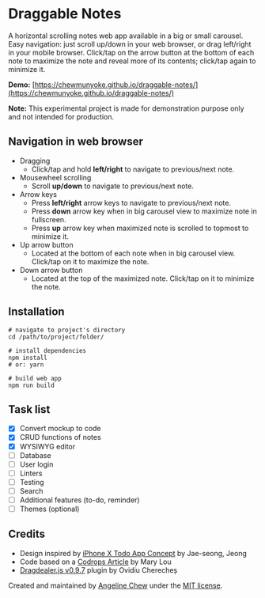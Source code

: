 # Draggable Notes

A horizontal scrolling notes web app available in a big or small carousel. Easy navigation: just scroll up/down in your web browser, or drag left/right in your mobile browser. Click/tap on the arrow button at the bottom of each note to maximize the note and reveal more of its contents; click/tap again to minimize it.

**Demo:** [https://chewmunyoke.github.io/draggable-notes/](https://chewmunyoke.github.io/draggable-notes/)

**Note:** This experimental project is made for demonstration purpose only and not intended for production.

## Navigation in web browser

- Dragging
	- Click/tap and hold **left/right** to navigate to previous/next note.
- Mousewheel scrolling
	- Scroll **up/down** to navigate to previous/next note.
- Arrow keys
	- Press **left/right** arrow keys to navigate to previous/next note.
	- Press **down** arrow key when in big carousel view to maximize note in fullscreen.
	- Press **up** arrow key when maximized note is scrolled to topmost to minimize it.
- Up arrow button
	- Located at the bottom of each note when in big carousel view. Click/tap on it to maximize the note.
- Down arrow button
	- Located at the top of the maximized note. Click/tap on it to minimize the note.

## Installation

```
# navigate to project's directory
cd /path/to/project/folder/

# install dependencies
npm install
# or: yarn

# build web app
npm run build
```

## Task list

- [x] Convert mockup to code
- [x] CRUD functions of notes
- [x] WYSIWYG editor
- [ ] Database
- [ ] User login
- [ ] Linters
- [ ] Testing
- [ ] Search
- [ ] Additional features (to-do, reminder)
- [ ] Themes (optional)

## Credits

* Design inspired by [iPhone X Todo App Concept](https://www.uplabs.com/posts/iphone-x-todo-concept) by Jae-seong, Jeong
* Code based on a [Codrops Article](http://tympanus.net/codrops/?p=19332) by Mary Lou
* [Dragdealer.js v0.9.7](http://github.com/skidding/dragdealer) plugin by Ovidiu Cherecheș

Created and maintained by [Angeline Chew](https://github.com/chewmunyoke) under the [MIT license](https://github.com/chewmunyoke/draggable-notes/blob/master/LICENSE).
